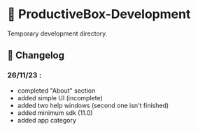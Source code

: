 # 🐞 ProductiveBox-Development

Temporary development directory.

## 🧭 Changelog

### 26/11/23 :
* completed "About" section
* added simple UI (incomplete)
* added two help windows (second one isn't finished)
* added minimum sdk (11.0)
* added app category

